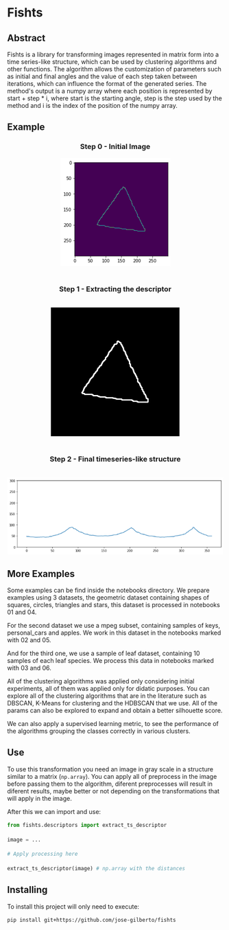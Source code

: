 # Fishts

## Abstract

Fishts is a library for transforming images represented in matrix form into a time series-like structure, which can be used by clustering algorithms and other functions. The algorithm allows the customization of parameters such as initial and final angles and the value of each step taken between iterations, which can influence the format of the generated series. The method's output is a numpy array where each position is represented by start + step * i, where start is the starting angle, step is the step used by the method and i is the index of the position of the numpy array.

## Example

<div align='center'>
    <h3>Step 0 - Initial Image</h3>
    <img src='./triangle.png' alt='Initial image of a triangle' />
    <br/>
    <br/>
    <h3>Step 1 - Extracting the descriptor</h3>
    <br/>
    <img src='./example.gif'>
    <br/>
    <br/>
    <h3>Step 2 - Final timeseries-like structure</h3>
    <br/>
    <img src='./triangle_series.png'/>
</div>

## More Examples

Some examples can be find inside the notebooks directory. We prepare examples using 3 datasets, the geometric dataset containing shapes of squares, circles, triangles and stars, this dataset is processed in notebooks 01 and 04.

For the second dataset we use a mpeg subset, containing samples of keys, personal_cars and apples. We work in this dataset in the notebooks marked with 02 and 05.

And for the third one, we use a sample of leaf dataset, containing 10 samples of each leaf species. We process this data in notebooks marked with 03 and 06.

All of the clustering algorithms was applied only considering initial experiments, all of them was applied only for didatic purposes. You can explore all of the clustering algorithms that are in the literature such as DBSCAN, K-Means for clustering and the HDBSCAN that we use. All of the params can also be explored to expand and obtain a better silhouette score.

We can also apply a supervised learning metric, to see the performance of the algorithms grouping the classes correctly in various clusters.

## Use

To use this transformation you need an image in gray scale in a structure similar to a matrix (`np.array`). You can apply all of preprocess in the image before passing them to the algorithm, diferent preprocesses will result in diferent results, maybe better or not depending on the transformations that will apply in the image.

After this we can import and use:
```python
from fishts.descriptors import extract_ts_descriptor

image = ...

# Apply processing here

extract_ts_descriptor(image) # np.array with the distances
```

## Installing

To install this project will only need to execute:
```
pip install git+https://github.com/jose-gilberto/fishts
```
